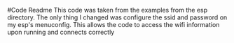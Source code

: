 #Code Readme
This code was taken from the examples from the esp directory. The only thing I changed was configure the ssid and password on my esp's menuconfig. This allows the code to access the wifi information upon running and connects correctly

